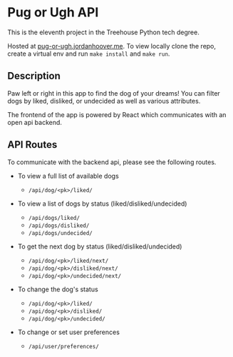 # Pug or Ugh API

This is the eleventh project in the Treehouse Python tech degree.

Hosted at [pug-or-ugh.jordanhoover.me](pug-or-ugh.jordanhoover.me). To view locally clone the repo, create a virtual env
and run `make install` and `make run`.

## Description

Paw left or right in this app to find the dog of your dreams! You can filter dogs by liked, disliked, or undecided as 
well as various attributes.

The frontend of the app is powered by React which communicates with an open api backend.

## API Routes

To communicate with the backend api, please see the following routes.

* To view a full list of available dogs

	* `/api/dog/<pk>/liked/`
	
* To view a list of dogs by status (liked/disliked/undecided)

	* `/api/dogs/liked/`
	* `/api/dogs/disliked/`
	* `/api/dogs/undecided/`

* To get the next dog by status (liked/disliked/undecided)

	* `/api/dog/<pk>/liked/next/`
	* `/api/dog/<pk>/disliked/next/`
	* `/api/dog/<pk>/undecided/next/`

* To change the dog's status

	* `/api/dog/<pk>/liked/`
	* `/api/dog/<pk>/disliked/`
	* `/api/dog/<pk>/undecided/`

* To change or set user preferences

	* `/api/user/preferences/`
